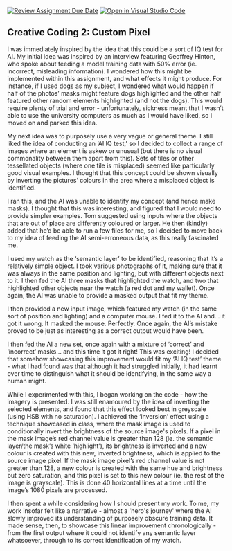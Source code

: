 [![Review Assignment Due Date](https://classroom.github.com/assets/deadline-readme-button-24ddc0f5d75046c5622901739e7c5dd533143b0c8e959d652212380cedb1ea36.svg)](https://classroom.github.com/a/ex6pWDJu)
[![Open in Visual Studio Code](https://classroom.github.com/assets/open-in-vscode-718a45dd9cf7e7f842a935f5ebbe5719a5e09af4491e668f4dbf3b35d5cca122.svg)](https://classroom.github.com/online_ide?assignment_repo_id=15138695&assignment_repo_type=AssignmentRepo)
## Creative Coding 2: Custom Pixel

I was immediately inspired by the idea that this could be a sort of IQ test for AI. My initial idea was inspired by an interview featuring Geoffrey Hinton, who spoke about feeding a model training data with 50% error (ie. incorrect, misleading information). I wondered how this might be implemented within this assignment, and what effects it might produce. For instance, if I used dogs as my subject, I wondered what would happen if half of the photos’ masks might feature dogs highlighted and the other half featured other random elements highlighted (and not the dogs). This would require plenty of trial and error - unfortunately, sickness meant that I wasn’t able to use the university computers as much as I would have liked, so I moved on and parked this idea.

My next idea was to purposely use a very vague or general theme. I still liked the idea of conducting an ‘AI IQ test,’ so I decided to collect a range of images where an element is askew or unusual (but there is no visual commonality between them apart from this). Sets of tiles or other tessellated objects (where one tile is misplaced) seemed like particularly good visual examples. I thought that this concept could be shown visually by inverting the pictures’ colours in the area where a misplaced object is identified. 

I ran this, and the AI was unable to identify my concept (and hence make masks). I thought that this was interesting, and figured that I would need to provide simpler examples. Tom suggested using inputs where the objects that are out of place are differently coloured or larger. He then (kindly) added that he’d be able to run a few files for me, so I decided to move back to my idea of feeding the AI semi-erroneous data, as this really fascinated me. 

I used my watch as the ‘semantic layer’ to be identified, reasoning that it’s a relatively simple object. I took various photographs of it, making sure that it was always in the same position and lighting, but with different objects next to it. I then fed the AI three masks that highlighted the watch, and two that highlighted other objects near the watch (a red dot and my wallet). Once again, the AI was unable to provide a masked output that fit my theme. 

I then provided a new input image, which featured my watch (in the same sort of position and lighting) and a computer mouse. I fed it to the AI and… it got it wrong. It masked the mouse. Perfectly. Once again, the AI’s mistake proved to be just as interesting as a correct output would have been. 

I then fed the AI a new set, once again with a mixture of ‘correct’ and ‘incorrect’ masks… and this time it got it right! This was exciting! I decided that somehow showcasing this improvement would fit my ‘AI IQ test’ theme - what I had found was that although it had struggled initially, it had learnt over time to distinguish what it should be identifying, in the same way a human might.  

While I experimented with this, I began working on the code - how the imagery is presented. I was still enamoured by the idea of inverting the selected elements, and found that this effect looked best in greyscale (using HSB with no saturation). I achieved the ‘inversion’ effect using a technique showcased in class, where the mask image is used to conditionally invert the brightness of the source image's pixels. If a pixel in the mask image’s red channel value is greater than 128 (ie. the semantic layer/the mask’s white ‘highlight’), its brightness is inverted and a new colour is created with this new, inverted brightness, which is applied to the source image pixel. If the mask image pixel’s red channel value is not greater than 128, a new colour is created with the same hue and brightness but zero saturation, and this pixel is set to this new colour (ie. the rest of the image is grayscale). This is done 40 horizontal lines at a time until the image’s 1080 pixels are processed. 

I then spent a while considering how I should present my work. To me, my work insofar felt like a narrative - almost a 'hero's journey' where the AI slowly improved its understanding of purposely obscure training data. It made sense, then, to showcase this linear improvement chronologically - from the first output where it could not identify any semantic layer whatsoever, through to its correct identification of my watch. 





